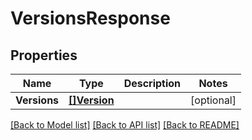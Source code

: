 # VersionsResponse

## Properties
Name | Type | Description | Notes
------------ | ------------- | ------------- | -------------
**Versions** | [**[]Version**](Version.md) |  | [optional] 

[[Back to Model list]](../README.md#documentation-for-models) [[Back to API list]](../README.md#documentation-for-api-endpoints) [[Back to README]](../README.md)


